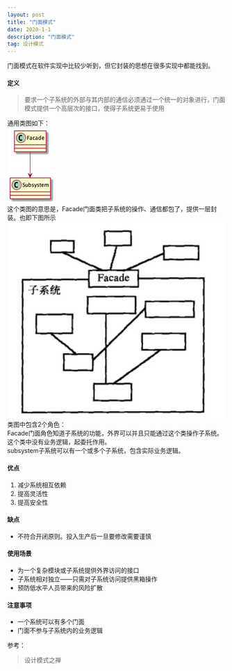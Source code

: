 ```yaml
---
layout: post
title: "门面模式"
date: 2020-1-1
description: "门面模式"
tag: 设计模式
---  
```


门面模式在软件实现中比较少听到，但它封装的思想在很多实现中都能找到。
#### 定义
> 要求一个子系统的外部与其内部的通信必须通过一个统一的对象进行，门面模式提供一个高层次的接口，使得子系统更易于使用

通用类图如下：  
![](/images/posts/designpattern/facade1.png)  
这个类图的意思是，Facade门面类把子系统的操作、通信都包了，提供一层封装。也即下图所示  
![](/images/posts/designpattern/facade2.jpg)  
类图中包含2个角色：  
Facade门面角色知道子系统的功能，外界可以并且只能通过这个类操作子系统。这个类中没有业务逻辑，起委托作用。  
subsystem子系统可以有一个或多个子系统，包含实际业务逻辑。

#### 优点
1. 减少系统相互依赖
2. 提高灵活性
3. 提高安全性

#### 缺点
- 不符合开闭原则。投入生产后一旦要修改需要谨慎

#### 使用场景
- 为一个复杂模块或子系统提供外界访问的接口
- 子系统相对独立——只需对子系统访问提供黑箱操作
- 预防低水平人员带来的风险扩散

#### 注意事项
- 一个系统可以有多个门面
- 门面不参与子系统内的业务逻辑

参考：
> 设计模式之禅